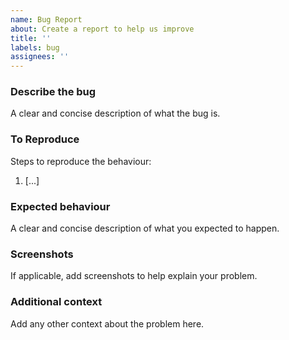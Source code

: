 ```yaml
---
name: Bug Report
about: Create a report to help us improve
title: ''
labels: bug
assignees: ''
---
```


### Describe the bug
A clear and concise description of what the bug is.

### To Reproduce
Steps to reproduce the behaviour:
1. [...]

### Expected behaviour
A clear and concise description of what you expected to happen.

### Screenshots
If applicable, add screenshots to help explain your problem.

### Additional context
Add any other context about the problem here.
